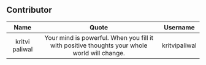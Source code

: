 ## Contributor

| Name | Quote | Username |
|:------:|:--------:|:---------:|
kritvi paliwal | Your mind is powerful. When you fill it with positive thoughts your whole world will change. | kritvipaliwal
